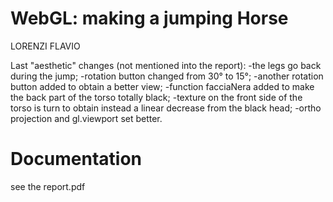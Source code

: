 # WebGL: making a jumping Horse
LORENZI FLAVIO




Last "aesthetic" changes
(not mentioned into the report):
-the legs go back during the jump;
-rotation button changed from 30° to 15°;
-another rotation button added to obtain a better view;
-function facciaNera added to make the back part of the torso totally black;
-texture on the front side of the torso is turn to obtain instead a linear decrease from the black head;
-ortho projection and gl.viewport set better.

# Documentation 
see the report.pdf
